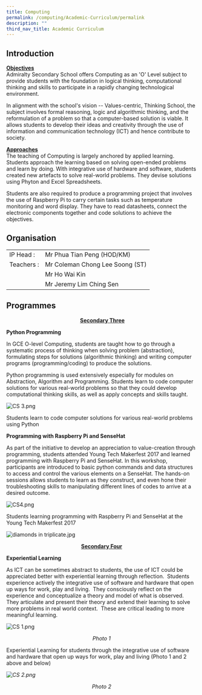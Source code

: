 ```yaml
---
title: Computing
permalink: /computing/Academic-Curriculum/permalink
description: ""
third_nav_title: Academic Curriculum
---
```

Introduction
------------

<div id="_ptod_27731" class="ive_editable ive_ptod ive_content" style=""><p><span style="background-color: transparent;"><b><u>Objectives<br></u></b></span><span style="background-color: transparent;">Admiralty Secondary School offers Computing as an 'O' Level subject to provide students with the foundation in logical thinking, computational thinking and skills to participate in a rapidly changing technological environment.</span></p><p><span style="background-color: transparent;">In alignment with the school's vision -- Values-centric, Thinking School, the subject involves formal reasoning, logic and algorithmic thinking, and the reformulation of a problem so that a computer-based solution is viable. It allows students to develop their ideas and creativity through the use of information and communication technology (ICT) and hence contribute to society.</span></p><p><span style="background-color: transparent;"><b><u>Approaches<br></u></b>The teaching of Computing is largely anchored by applied learning. Students approach the learning based on solving open-ended problems and learn by doing. With integrative use of hardware and software, students created new artefacts to solve real-world problems. They devise solutions using Phyton and Excel Spreadsheets.</span><br></p><p>Students are also required to produce a programming project that involves the use of Raspberry Pi to carry certain tasks such as temperature monitoring and word display. They have to read datasheets, connect the electronic components together and code solutions to achieve the objectives.</p></div>

Organisation
------------
|  |  |
|---|---|
| IP Head         : | Mr Phua Tian Peng (HOD/KM) |
| Teachers       : | Mr Coleman Chong Lee Soong (ST) |
|  | Mr Ho Wai Kin |
|  | Mr Jeremy Lim Ching Sen |


Programmes
----------

<p style="text-align: center;" class="">&nbsp;<span style="background-color: transparent;"><u style="font-weight: bold;">Secondary Three</u><br></span></p>

**Python Programming**  
  
In GCE O-level Computing, students are taught how to go through a systematic process of thinking when solving problem (abstraction), formulating steps for solutions (algorithmic thinking) and writing computer programs (programming/coding) to produce the solutions.  
  
Python programming is used extensively especially for modules on Abstraction, Algorithm and Programming. Students learn to code computer solutions for various real-world problems so that they could develop computational thinking skills, as well as apply concepts and skills taught.

![CS 3.png](https://admiraltysec.moe.edu.sg/qql/slot/u752/Academic%20Curriculum%20&%20Applied%20Learning%20P/Academic%20Curriculum/Computer%20Studies/CS%203.png)

Students learn to code computer solutions for various real-world problems using Python  

**Programming with Raspberry Pi and SenseHat**

  

As part of the initiative to develop an appreciation to value-creation through programming, students attended Young Tech Makerfest 2017 and learned programming with Raspberry Pi and SenseHat. In this workshop, participants are introduced to basic python commands and data structures to access and control the various elements on a SenseHat. The hands-on sessions allows students to learn as they construct, and even hone their troubleshooting skills to manipulating different lines of codes to arrive at a desired outcome.

![CS4.png](https://admiraltysec.moe.edu.sg/qql/slot/u752/Academic%20Curriculum%20&%20Applied%20Learning%20P/Academic%20Curriculum/Computer%20Studies/CS4.png)

Students learning programming with Raspberry Pi and SenseHat at the Young Tech Makerfest 2017  

![diamonds in triplicate.jpg](https://admiraltysec.moe.edu.sg/qql/slot/u752/diamonds%20in%20triplicate.jpg)

<p style="text-align: center;"><strong style="background-color: transparent;"><u>Secondary Four</u></strong></p>

**Experiential Learning**

As ICT can be sometimes abstract to students, the use of ICT could be appreciated better with experiential learning through reflection.  Students experience actively the integrative use of software and hardware that open up ways for work, play and living.  They consciously reflect on the experience and conceptualize a theory and model of what is observed.  They articulate and present their theory and extend their learning to solve more problems in real world context.  These are critical leading to more meaningful learning.

![CS 1.png](https://admiraltysec.moe.edu.sg/qql/slot/u752/Academic%20Curriculum%20&%20Applied%20Learning%20P/Academic%20Curriculum/Computer%20Studies/CS%201.png)
<div style="text-align: center;"><em style="background-color: initial;">Photo 1</em></div>



Experiential Learning for students through the integrative use of software and hardware that open up ways for work, play and living (Photo 1 and 2 above and below)

_![CS 2.png](https://admiraltysec.moe.edu.sg/qql/slot/u752/Academic%20Curriculum%20&%20Applied%20Learning%20P/Academic%20Curriculum/Computer%20Studies/CS%202.png)_
<div style="text-align: center;"><em style="background-color: transparent;">Photo 2</em></div>